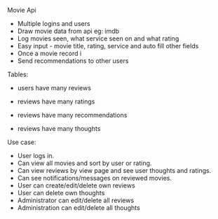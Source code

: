 Movie Api

- Multiple logins and users
- Draw movie data from api eg: imdb
- Log movies seen, what service seen on and what rating
- Easy input - movie title, rating, service and auto fill other fields
- Once a movie record i
- Send recommendations to other users


Tables: 

- users have many reviews


- reviews have many ratings
- reviews have many recommendations
- reviews have many thoughts 


Use case:

- User logs in.
- Can view all movies and sort by user or rating.
- Can view reviews by view page and see user thoughts and ratings.
- Can see notifications/messages on reviewed movies. 
- User can create/edit/delete own reviews
- User can delete own thoughts
- Administrator can edit/delete all reviews
- Administration can edit/delete all thoughts

